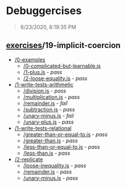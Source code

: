 # Debuggercises 

> 6/23/2020, 8:19:35 PM 

## [exercises](../README.md)/19-implicit-coercion 

- [/0-examples](./0-examples/README.md)
  - [/0-complicated-but-learnable.js](./0-examples/README.md#0-complicated-but-learnablejs)  
  - [/1-plus.js](./0-examples/README.md#1-plusjs) - _pass_ 
  - [/2-loose-equality.js](./0-examples/README.md#2-loose-equalityjs) - _pass_ 
- [/1-write-tests-arithmetic](./1-write-tests-arithmetic/README.md)
  - [/division.js](./1-write-tests-arithmetic/README.md#divisionjs) - _pass_ 
  - [/multiplication.js](./1-write-tests-arithmetic/README.md#multiplicationjs) - _pass_ 
  - [/remainder.js](./1-write-tests-arithmetic/README.md#remainderjs) - _fail_ 
  - [/subtraction.js](./1-write-tests-arithmetic/README.md#subtractionjs) - _pass_ 
  - [/unary-minus.js](./1-write-tests-arithmetic/README.md#unary-minusjs) - _fail_ 
  - [/unary-plus.js](./1-write-tests-arithmetic/README.md#unary-plusjs) - _pass_ 
- [/1-write-tests-relational](./1-write-tests-relational/README.md)
  - [/greater-than-or-equal-to.js](./1-write-tests-relational/README.md#greater-than-or-equal-tojs) - _pass_ 
  - [/greater-than.js](./1-write-tests-relational/README.md#greater-thanjs) - _pass_ 
  - [/less-than-or-equal-to.js](./1-write-tests-relational/README.md#less-than-or-equal-tojs) - _pass_ 
  - [/less-than.js](./1-write-tests-relational/README.md#less-thanjs) - _pass_ 
- [/2-replicate](./2-replicate/README.md)
  - [/loose-inequality.js](./2-replicate/README.md#loose-inequalityjs) - _pass_ 
  - [/remainder.js](./2-replicate/README.md#remainderjs) - _pass_ 
  - [/unary-minus.js](./2-replicate/README.md#unary-minusjs) - _pass_ 

